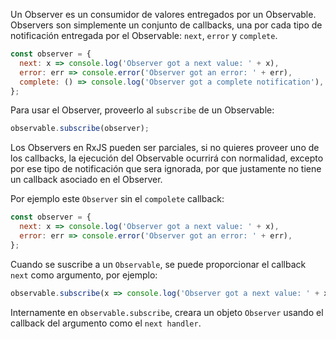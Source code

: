 
Un Observer es un consumidor de valores entregados por un Observable. Observers son simplemente un conjunto de callbacks, una por cada tipo de notificación entregada por el Observable: `next`, `error` y `complete`. 

```javascript
const observer = {
  next: x => console.log('Observer got a next value: ' + x),
  error: err => console.error('Observer got an error: ' + err),
  complete: () => console.log('Observer got a complete notification'),
};
```

Para usar el Observer, proveerlo al `subscribe` de un Observable:

```javascript
observable.subscribe(observer);
```

Los Observers en RxJS pueden ser parciales, si no quieres proveer uno de los callbacks, la ejecución del Observable ocurrirá con normalidad, excepto por ese tipo de notificación que sera ignorada, por que justamente no tiene un callback asociado en el Observer. 

Por ejemplo este `Observer` sin el `compolete` callback:

```javascript
const observer = {
  next: x => console.log('Observer got a next value: ' + x),
  error: err => console.error('Observer got an error: ' + err),
};
```

Cuando se suscribe a un `Observable`, se puede proporcionar el callback `next` como argumento, por ejemplo:

```javascript
observable.subscribe(x => console.log('Observer got a next value: ' + x))
```

Internamente en `observable.subscribe`, creara un objeto `Observer` usando el callback del argumento como el `next handler`. 

